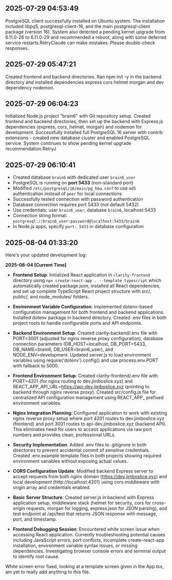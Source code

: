 
## 2025-07-29 04:53:49
PostgreSQL client successfully installed on Ubuntu system. The installation included libpq5, postgresql-client-16, and the main postgresql-client package (version 16). System also detected a pending kernel upgrade from 6.11.0-26 to 6.11.0-29 and recommended a reboot, along with some deferred service restarts.RetryClaude can make mistakes. Please double-check responses.

## 2025-07-29 05:47:21
Created frontend and backend directories. Ran npm init -y in the backend directory and installed dependencies express cors helmet morgan and dev dependency nodemon.

## 2025-07-29 06:04:23
Initialized Node.js project "brain6" with Git repository setup. Created frontend and backend directories, then set up the backend with Express.js dependencies (express, cors, helmet, morgan) and nodemon for development. Successfully installed full PostgreSQL 16 server with contrib extensions - created new database cluster and enabled PostgreSQL service. System continues to show pending kernel upgrade recommendation.RetryJ

## 2025-07-29 06:10:41
- Created database `brain6` with dedicated user `brain6_user` 
- PostgreSQL is running on **port 5433** (non-standard port)
- Modified `/etc/postgresql/16/main/pg_hba.conf` to use `md5` authentication instead of `peer` for local connections
- Successfully tested connection with password authentication
- Database connection requires port 5433 (not default 5432)
- Use credentials: user `brain6_user`, database `brain6`, localhost:5433
- Connection string format: `postgresql://brain6_user:password@localhost:5433/brain6`
- In Node.js apps, specify `port: 5433` in database configuration

## 2025-08-04 01:33:20
Here's your updated development log:

**2025-08-04 [Current Time]**
- **Frontend Setup**: Initialized React application in `clarity-frontend` directory using `npx create-react-app . --template typescript` which automatically created package.json, installed all React dependencies, and set up complete TypeScript React project structure with src/, public/, and node_modules/ folders.

- **Environment Variable Configuration**: Implemented dotenv-based configuration management for both frontend and backend applications. Installed dotenv package in backend directory. Created .env files in both project roots to handle configurable ports and API endpoints.

- **Backend Environment Setup**: Created clarity-backend/.env file with PORT=3001 (adjusted for nginx reverse proxy configuration), database connection parameters (DB_HOST=localhost, DB_PORT=5433, DB_NAME=brain6, DB_USER=brain6_user), and NODE_ENV=development. Updated server.js to load environment variables using require('dotenv').config() and use process.env.PORT with fallback to 5000.

- **Frontend Environment Setup**: Created clarity-frontend/.env file with PORT=4201 (for nginx routing to dev.jimboslice.xyz) and REACT_APP_API_URL=https://api-dev.jimboslice.xyz (pointing to backend through nginx reverse proxy). Created src/config.js file for centralized API configuration management using REACT_APP_ prefixed environment variables.

- **Nginx Integration Planning**: Configured application to work with existing nginx reverse proxy setup where port 4201 routes to dev.jimboslice.xyz (frontend) and port 3001 routes to api-dev.jimboslice.xyz (backend API). This eliminates need for users to access applications via raw port numbers and provides clean, professional URLs.

- **Security Implementation**: Added .env files to .gitignore in both directories to prevent accidental commit of sensitive credentials. Created .env.example template files in both projects showing required environment variables without exposing actual values.

- **CORS Configuration Update**: Modified backend Express server to accept requests from both nginx domain (https://dev.jimboslice.xyz) and local development (http://localhost:4201) using cors middleware with origin array and credentials enabled.

- **Basic Server Structure**: Created server.js in backend with Express application setup, middleware stack (helmet for security, cors for cross-origin requests, morgan for logging, express.json for JSON parsing), and test endpoint at /api/test that returns JSON response with message, port, and timestamp.

- **Frontend Debugging Session**: Encountered white screen issue when accessing React application. Currently troubleshooting potential causes including JavaScript errors, port conflicts, incomplete create-react-app installation, environment variable syntax issues, or missing dependencies. Investigating browser console errors and terminal output to identify root cause.

White screen error fixed, looking at a template screen given in the App.tsx, am yet to really add anything to this file.